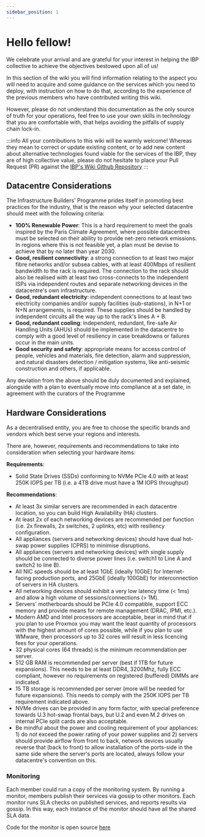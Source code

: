 ```yaml
---
sidebar_position: 1
---
```


# Hello fellow!

We celebrate your arrival and are grateful for your interest in helping the IBP collective to achieve the objectives bestowed upon all of us!

In this section of the wiki you will find information relating to the aspect you will need to acquire and some guidance on the services which you need to deploy, with instruction on how to do that, according to the experience of the previous members who have contributed writing this wiki.

However, please do not understand this documentation as the only source of truth for your operations, feel free to use your own skills in technology that you are comfortable with, that helps avoiding the pitfalls of supply chain lock-in.

:::info
All your contributions to this wiki will be warmly welcome!
Whereas they mean to correct or update existing content, or to add new content about alternative technologies found viable for the services of the IBP, they are of high collective value, please do not hesitate to place your Pull Request (PR) against the [IBP's Wiki Github Repository](https://github.com/ibp-network/wiki)
:::

## Datacentre Considerations

The Infrastructure Builders' Programme prides itself in promoting best practices for the industry, that is the reason why your selected datacentre should meet with the following criteria:

- **100% Renewable Power**: This is a hard requirement to meet the goals inspired by the Paris Climate Agreement, where possible datacentres must be selected on their ability to provide net-zero network emissions. In regions where this is not feasible yet, a plan must be devise to achieve that by no later than year 2030.
- **Good, resilient connectivity**: a strong connection to at least two major fibre networks and/or subsea cables, with at least 400Mbps of resilient bandwidth to the rack is required. The connection to the rack should also be realised with at least two cross-connects to the independent ISPs via independent routes and separate networking devices in the datacentre's own infrastructure.
- **Good, redundant electricity**: independent connections to at least two electricity companies and/or supply facilities (sub-stations), in N+1 or N+N arrangements, is required. These supplies should be handled by independent circuits all the way up to the rack's lines A + B.
- **Good, redundant cooling**: independent, redundant, fire-safe Air Handling Units (AHUs) should be implemented in the datacentre to comply with a good level of resiliency in case breakdowns or failures occur in the main units.
- **Good security and safety**: appropriate means for access control of people, vehicles and materials, fire detection, alarm and suppression, and natural disasters detection / mitigation systems, like anti-seismic construction and others, if applicable.

Any deviation from the above should be duly documented and explained, alongside with a plan to eventually move into compliance at a set date, in agreement with the curators of the Programme

## Hardware Considerations

As a decentralised entity, you are free to choose the specific brands and vendors which best serve your regions and interests.

There are, however, requirements and recommendations to take into consideration when selecting your hardware items:

**Requirements**:

- Solid State Drives (SSDs) conforming to NVMe PCIe 4.0 with at least 250K IOPS per TB (i.e. a 4TB drive must have a 1M IOPS throughput)

**Recommendations**:

- At least 3x similar servers are recommended in each datacentre location, so you can build High Availability (HA) clusters.
- At least 2x of each networking devices are recommended per function (i.e. 2x firewalls, 2x switches, 2 uplinks, etc) with resiliency configuration.
- All appliances (servers and networking devices) should have dual hot-swap power supplies (CPRS) to minimise disruptions.
- All appliances (servers and networking devices) with single supply should be connected to diverse power lines (i.e. switch1 to Line A and switch2 to line B).
- All NIC speeds should be at least 1GbE (ideally 10GbE) for Internet-facing production ports, and 25GbE (ideally 100GbE) for interconnection of servers in HA clusters.
- All networking devices should exhibit a very low latency time (< 1ms) and allow a high volume of sessions/connections (> 1M).
- Servers' motherboards should be PCIe 4.0 compatible, support ECC memory and provide means for remote management (DRAC, IPMI, etc.).
- Modern AMD and Intel processors are acceptable, bear in mind that if you plan to use Proxmox you may want the least quantity of processors with the highest amount of cores possible, while if you plan to use WMware, then processors up to 32 cores will result in less licencing fees for your operations.
- 32 physical cores (64 threads) is the minimum recommendation per server.
- 512 GB RAM is recommended per server (best if 1TB for future expansions). This needs to be at least DDR4, 3200Mhz, fully ECC compliant, however no requirements on registered (buffered) DIMMs are indicated.
- 15 TB storage is recommended per server (more will be needed for future expansions). This needs to comply with the 250K IOPS per TB requirement indicated above.
- NVMe drives can be provided in any form factor, with special preference towards U.3 hot-swap frontal bays, but U.2 and even M.2 drives on internal PCIe split cards are also acceptable.
- Be mindful about the power and cooling requirement of your appliances: 1) do not exceed the power rating of your power supplies and 2) servers should provide airflow from front to back, network devices usually reverse that (back to front) to allow installation of the ports-side in the same side where the server's ports are located, always follow your datacentre's convention on this.

### Monitoring

Each member could run a copy of the monitoring system. By running a monitor, members publish their services via gossip to other monitors. Each monitor runs SLA checks on published services, and reports results via gossip. In this way, each instance of the monitor should have all the shared SLA data.

Code for the monitor is open source [here](https://github.com/dotsama-ibp/dotsama-ibp/tree/main/monitor)
